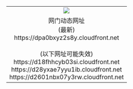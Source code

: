 ﻿<table>
  <tr></tr>
  <tr><td colspan=2 align=center><img src="https://dpa0bxyz2s8y.cloudfront.net/Up/oGate.jpg" /></td></tr>
  <tr><td colspan=2 align=center>网门动态网址<br/>(最新)
<br>https://dpa0bxyz2s8y.cloudfront.net
<br/><br/>(以下网址可能失效)
<br>https://d18fhhcyb03si.cloudfront.net
<br>https://d28yxae7yyu1ib.cloudfront.net
<br>https://d2601nbx07y3rw.cloudfront.net
    </td>
  </tr>
</table>
